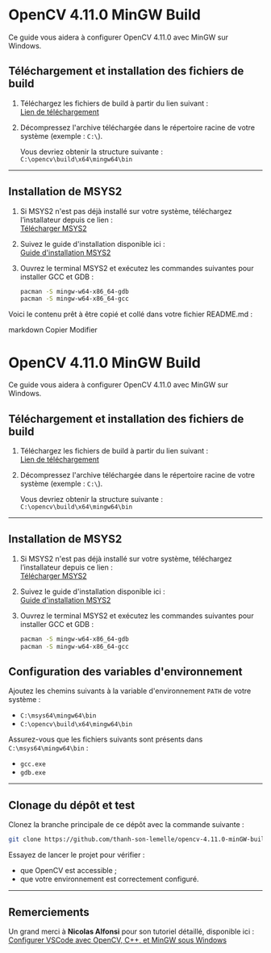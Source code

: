 # OpenCV 4.11.0 MinGW Build

Ce guide vous aidera à configurer OpenCV 4.11.0 avec MinGW sur Windows. 

## Téléchargement et installation des fichiers de build

1. Téléchargez les fichiers de build à partir du lien suivant :  
   [Lien de téléchargement](https://github.com/thanh-son-lemelle/opencv-4.11.0-minGW-build/releases/download/v4.11.0/opencv.zip)
   
2. Décompressez l'archive téléchargée dans le répertoire racine de votre système (exemple : `C:\`).

   Vous devriez obtenir la structure suivante :  
   `C:\opencv\build\x64\mingw64\bin`

---

## Installation de MSYS2

1. Si MSYS2 n'est pas déjà installé sur votre système, téléchargez l’installateur depuis ce lien :  
   [Télécharger MSYS2](https://github.com/msys2/msys2-installer/releases/download/2024-12-08/msys2-x86_64-20241208.exe)
   
2. Suivez le guide d'installation disponible ici :  
   [Guide d'installation MSYS2](https://www.msys2.org/)

3. Ouvrez le terminal MSYS2 et exécutez les commandes suivantes pour installer GCC et GDB :

   ```bash
   pacman -S mingw-w64-x86_64-gdb
   pacman -S mingw-w64-x86_64-gcc
   ```

   
Voici le contenu prêt à être copié et collé dans votre fichier README.md :

markdown
Copier
Modifier
# OpenCV 4.11.0 MinGW Build

Ce guide vous aidera à configurer OpenCV 4.11.0 avec MinGW sur Windows. 

## Téléchargement et installation des fichiers de build

1. Téléchargez les fichiers de build à partir du lien suivant :  
   [Lien de téléchargement](https://github.com/thanh-son-lemelle/opencv-4.11.0-minGW-build/releases/download/v4.11.0/opencv.zip)
   
2. Décompressez l'archive téléchargée dans le répertoire racine de votre système (exemple : `C:\`).

   Vous devriez obtenir la structure suivante :  
   `C:\opencv\build\x64\mingw64\bin`

---

## Installation de MSYS2

1. Si MSYS2 n'est pas déjà installé sur votre système, téléchargez l’installateur depuis ce lien :  
   [Télécharger MSYS2](https://github.com/msys2/msys2-installer/releases/download/2024-12-08/msys2-x86_64-20241208.exe)
   
2. Suivez le guide d'installation disponible ici :  
   [Guide d'installation MSYS2](https://www.msys2.org/)

3. Ouvrez le terminal MSYS2 et exécutez les commandes suivantes pour installer GCC et GDB :

   ```bash
   pacman -S mingw-w64-x86_64-gdb
   pacman -S mingw-w64-x86_64-gcc
   
## Configuration des variables d'environnement

Ajoutez les chemins suivants à la variable d'environnement `PATH` de votre système :

- `C:\msys64\mingw64\bin`
- `C:\opencv\build\x64\mingw64\bin`

Assurez-vous que les fichiers suivants sont présents dans `C:\msys64\mingw64\bin` :

- `gcc.exe`
- `gdb.exe`

---

## Clonage du dépôt et test

Clonez la branche principale de ce dépôt avec la commande suivante :

```bash
git clone https://github.com/thanh-son-lemelle/opencv-4.11.0-minGW-build.git
```

Essayez de lancer le projet pour vérifier :

- que OpenCV est accessible ;
- que votre environnement est correctement configuré.

---

## Remerciements

Un grand merci à **Nicolas Alfonsi** pour son tutoriel détaillé, disponible ici :  
[Configurer VSCode avec OpenCV, C++, et MinGW sous Windows](https://www.nicolasalfonsi.com/technology/tuto-configurer-vscode-en-cpp-mingw-w64-windows.html)
